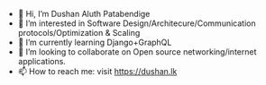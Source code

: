 - 👋 Hi, I’m Dushan Aluth Patabendige
- 👀 I’m interested in Software Design/Architecure/Communication protocols/Optimization & Scaling
- 🌱 I’m currently learning Django+GraphQL
- 💞️ I’m looking to collaborate on Open source networking/internet applications.
- 📫 How to reach me: visit https://dushan.lk

<!---
dushanlk/dushanlk is a ✨ special ✨ repository because its `README.md` (this file) appears on your GitHub profile.
You can click the Preview link to take a look at your changes.
--->
